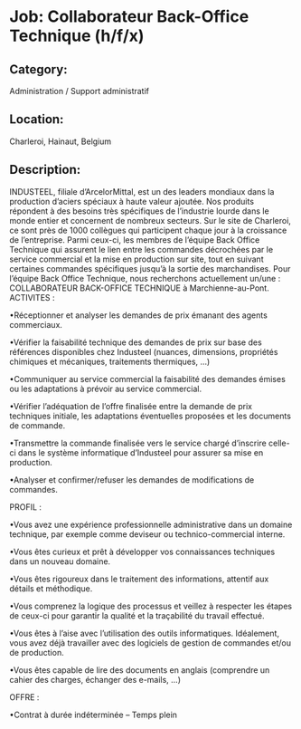 # Job: Collaborateur Back-Office Technique (h/f/x)
## Category: 
Administration / Support administratif
## Location: 
Charleroi, Hainaut, Belgium
## Description:
INDUSTEEL, filiale d’ArcelorMittal, est un des leaders mondiaux dans la production d’aciers spéciaux à haute valeur ajoutée. Nos produits répondent à des besoins très spécifiques de l’industrie lourde dans le monde entier et concernent de nombreux secteurs.
Sur le site de Charleroi, ce sont près de 1000 collègues qui participent chaque jour à la croissance de l’entreprise. Parmi ceux-ci, les membres de l’équipe Back Office Technique qui assurent le lien entre les commandes décrochées par le service commercial et la mise en production sur site, tout en suivant certaines commandes spécifiques jusqu’à la sortie des marchandises.
Pour l’équipe Back Office Technique, nous recherchons actuellement un/une : COLLABORATEUR BACK-OFFICE TECHNIQUE à Marchienne-au-Pont.
ACTIVITES :

•Réceptionner et analyser les demandes de prix émanant des agents commerciaux.


•Vérifier la faisabilité technique des demandes de prix sur base des références disponibles chez Industeel (nuances, dimensions, propriétés chimiques et mécaniques, traitements thermiques, …)


•Communiquer au service commercial la faisabilité des demandes émises ou les adaptations à prévoir au service commercial.


•Vérifier l’adéquation de l’offre finalisée entre la demande de prix techniques initiale, les adaptations éventuelles proposées et les documents de commande.


•Transmettre la commande finalisée vers le service chargé d’inscrire celle-ci dans le système informatique d’Industeel pour assurer sa mise en production. 


•Analyser et confirmer/refuser les demandes de modifications de commandes.

PROFIL :

•Vous avez une expérience professionnelle administrative dans un domaine technique, par exemple comme deviseur ou technico-commercial interne.


•Vous êtes curieux et prêt à développer vos connaissances techniques dans un nouveau domaine.


•Vous êtes rigoureux dans le traitement des informations, attentif aux détails et méthodique.


•Vous comprenez la logique des processus et veillez à respecter les étapes de ceux-ci pour garantir la qualité et la traçabilité du travail effectué.


•Vous êtes à l’aise avec l’utilisation des outils informatiques. Idéalement, vous avez déjà travailler avec des logiciels de gestion de commandes et/ou de production.


•Vous êtes capable de lire des documents en anglais (comprendre un cahier des charges, échanger des e-mails, …)

OFFRE :

•Contrat à durée indéterminée – Temps plein

